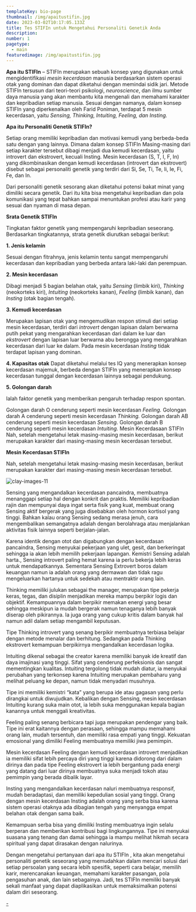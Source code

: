 ```yaml
---
templateKey: bio-page
thumbnail: /img/apaitustifin.jpg
date: 2023-03-02T10:17:05.133Z
title: Tes STIFIn untuk Mengetahui Personaliti Genetik Anda
description: 
number: 1
pagetype:
  - main
featuredimage: /img/apaitustifin.jpg
---
```

<!--![clay-images-11](/img/clay-images-11.jpg)-->

**Apa itu STIFIn** – STIFIn merupakan sebuah konsep yang digunakan untuk mengidentifikasi *mesin kecerdasan* manusia berdasarkan sistem operasi otak yang dominan dan dapat diketahui dengan memindai sidik jari. Metode STIFIn tersusun dari teori-teori psikologi, *neuroscience*, dan ilmu sumber daya manusia yang akan membantu kita mengenali dan memahami karakter dan kepribadian setiap manusia. Sesuai dengan namanya, dalam konsep STIFIn yang diperkenalkan oleh Farid Poniman, terdapat 5 mesin kecerdasan, yaitu *Sensing, Thinking, Intuiting, Feeling, dan Insting.*

**Apa itu Personaliti Genetik STIFIn?**

Setiap orang memiliki kepribadian dan motivasi kemudi yang berbeda-beda satu dengan yang lainnya. Dimana dalam konsep STIFIn Masing-masing dari setiap karakter tersebut dibagi menjadi dua kemudi kecerdasan, yaitu introvert dan ekstrovert, kecuali Insting. Mesin kecerdasan (S, T, I, F, In) yang dikombinasikan dengan kemudi kecerdasan (introvert dan ekstrovert) disebut sebagai personaliti genetik yang terdiri dari Si, Se, Ti, Te, Ii, Ie, Fi, Fe, dan In.

Dari personaliti genetik sesorang akan diketahui potensi bakat minat yang dimiliki secara genetik. Dari itu kita bisa mengetahui kepribadian dan pola komunikasi yang tepat bahkan sampai menuntukan profesi atau karir yang sesuai dan nyaman di masa depan.

**Srata Genetik STIFIn**

Tingkatan faktor genetik yang mempengaruhi kepribadian seseorang. Berdasarkan tingkatannya, strata genetik diurutkan sebagai berikut:

**1. Jenis kelamin**

Sesuai dengan fitrahnya, jenis kelamin tentu sangat mempengaruhi kecerdasan dan kepribadian yang berbeda antara laki-laki dan perempuan.

**2. Mesin kecerdasan**

Dibagi menjadi 5 bagian belahan otak, yaitu *Sensing* (limbik kiri), *Thinking* (neokorteks kiri), *Intuiting* (neokorteks kanan), *Feeling* (limbik kanan), dan *Insting* (otak bagian tengah).

**3. Kemudi kecerdasan**

Merupakan lapisan otak yang mengemudikan respon stimuli dari setiap mesin kecerdasan, terdiri dari *introvert* dengan lapisan dalam berwarna putih pekat yang mengarahkan kecerdasan dari dalam ke luar dan *ekstrovert* dengan lapisan luar berwarna abu berongga yang mengarahkan kecerdasan dari luar ke dalam. Pada mesin kecerdasan *Insting* tidak terdapat lapisan yang dominan.

**4. Kapasitas otak**
Dapat diketahui melalui tes IQ yang menerapkan konsep kecerdasan majemuk, berbeda dengan STIFIn yang menerapkan konsep kecerdasan tunggal dengan kecerdasan lainnya sebagai pendukung.

**5. Golongan darah**

Ialah faktor genetik yang memberikan pengaruh terhadap respon spontan.

Golongan darah O cenderung seperti mesin kecerdasan *Feeling.*
Golongan darah A cenderung seperti mesin kecerdasan *Thinking.*
Golongan darah AB cenderung seperti mesin kecerdasan *Sensing.*
Golongan darah B cenderung seperti mesin kecerdasan *Intuiting.*
Mesin Kecerdasaan STIFIn
Nah, setelah mengetahui letak masing-masing mesin kecerdasan, berikut merupakan karakter dari masing-masing mesin kecerdasan tersebut.

**Mesin Kecerdasan STIFIn**

Nah, setelah mengetahui letak masing-masing mesin kecerdasan, berikut merupakan karakter dari masing-masing mesin kecerdasan tersebut.

![clay-images-11](/img/mesinkecerdasan.jpg)

Sensing yang mengandalkan kecerdasan pancaindra, membuatnya menanggapi setiap hal dengan konkrit dan praktis. Memiliki kepribadian rajin dan mempunyai daya ingat serta fisik yang kuat, membuat orang Sensing aktif bergerak yang juga disebabkan oleh hormon kortisol yang tinggi. Bahkan kalau orang Sensing sedang merasa jenuh, cara mengembalikan semangatnya adalah dengan berolahraga atau menjalankan aktivitas fisik lainnya seperti berjalan-jalan.

Karena identik dengan otot dan digabungkan dengan kecerdasan pancaindra, Sensing menyukai pekerjaan yang ulet, gesit, dan berkeringat sehingga ia akan lebih memilih pekerjaan lapangan. Kemistri Sensing adalah harta., Sensing introvert paling hemat karena ia perlu bekerja lebih keras untuk mendapatkannya. Sementara Sensing Extrovert boros dalam keuangan namun ia adalah orang yang dermawan dan tidak ragu mengeluarkan hartanya untuk sedekah atau mentraktir orang lain.

Thinking memiliki julukan sebagai the manager, merupakan tipe pekerja keras, tegas, dan disiplin menjadikan mereka mampu berpikir logis dan objektif. Kemampuannya dalam berpikir memakan energi yang besar sehingga meskipun ia mudah bergerak namun tenaganya lebih banyak diserap oleh pikirannya. Ia juga orang yang cukup kritis dalam banyak hal namun adil dalam setiap mengambil keputusan.

Tipe Thinking introvert yang senang berpikir membuatnya terbiasa belajar dengan metode menalar dan berhitung. Sedangkan pada Thinking ekstrovert kemampuan berpikirnya mengandalkan kecerdasan logika.

Intuiting dikenal sebagai the creator karena memiliki banyak ide kreatif dan daya imajinasi yang tinggi. Sifat yang cenderung perfeksionis dan sangat mementingkan kualitas. Intuiting tergolong tidak mudah diatur, ia menyukai perubahan yang terkonsep karena Intuiting merupakan pembaharu yang melihat peluang ke depan, namun tidak menyadari musuhnya.

Tipe ini memiliki kemistri “kata” yang berupa ide atau gagasan yang perlu dirangkai untuk diwujudkan. Kebalikan dengan Sensing, mesin kecerdasan Intuiting kurang suka main otot, ia lebih suka menggunakan kepala bagian kanannya untuk menggali kreativitas.

Feeling paling senang berbicara tapi juga merupakan pendengar yang baik. Tipe ini erat kaitannya dengan perasaan, sehingga mampu memahami orang lain, mudah tersentuh, dan memiliki rasa empati yang tinggi. Kekuatan emosional yang dimiliki Feeling membuatnya memiliki jiwa pemimpin.

Mesin kecerdasan Feeling dengan kemudi kecerdasan introvert menjadikan ia memiliki sifat lebih percaya diri yang tinggi karena didorong dari dalam dirinya dan pada tipe Feeling ekstrovert ia lebih bergantung pada energi yang datang dari luar dirinya membuatnya suka menjadi tokoh atau pemimpin yang berada dibalik layar.

Insting yang mengandalkan kecerdasan naluri membuatnya responsif, mudah beradaptasi, dan memiliki kepedulian sosial yang tinggi. Orang dengan mesin kecerdasan Insting adalah orang yang serba bisa karena sistem operasi otaknya ada dibagian tengah yang menyangga empat belahan otak dengan sama baik.

Kemampuan serba bisa yang dimiliki Insting membuatnya ingin selalu berperan dan memberikan kontribusi bagi lingkungannya. Tipe ini menyukai suasana yang tenang dan damai sehingga ia mampu melihat hikmah secara spiritual yang dapat dirasakan dengan nalurinya.

Dengan mengetahui pertanyaan dari apa itu STIFIn , kita akan mengetahui personaliti genetik seseorang yang memudahkan dalam mencari solusi dari setiap persoalan yang secara lebih spesifik, seperti cara belajar, memilih karir, merencanakan keuangan, memahami karakter pasangan, pola pengasuhan anak, dan lain sebagainya. Jadi, tes STIFIn memiliki banyak sekali manfaat yang dapat diaplikasikan untuk memaksimalkan potensi dalam diri seseorang.

<a href="https://unsplash.com/@tomcrewceramics" target="_blank">- </a>


